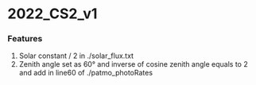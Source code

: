 # 2022_CS2_v1

### Features
1. Solar constant / 2 in ./solar_flux.txt
2. Zenith angle set as 60° and inverse of cosine zenith angle equals to 2 and add in line60 of ./patmo_photoRates 
